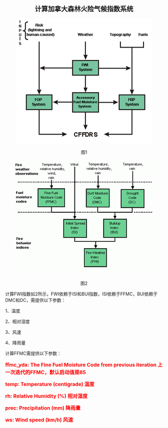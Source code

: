 ## <center>计算加拿大森林火险气候指数系统 </center>

<center>

 ![图1](CFFDRS.gif)
 <p>图1</p>

 ![alt text](fwi_structure.gif)
 <p>图2</p>
</center>

计算FWI指数如2所示，FWI依赖于ISI和BUI指数，ISI依赖于FFMC，BUI依赖于DMC和DC，需提供以下参数：
 
<p>1、温度
<p>2、相对湿度
<p>3、风速
<p>4、降雨量

<p>计算FFMC需提供以下参数：
<b><font size=3 color=red>
<p>ffmc_yda:   The Fine Fuel Moisture Code from previous iteration 上一次迭代的FFMC，默认启动值是85
<p>temp:   Temperature (centigrade) 温度
<p>rh:   Relative Humidity (%) 相对湿度
<p>prec:   Precipitation (mm) 降雨量
<p>ws:   Wind speed (km/h) 风速
</font></b>

